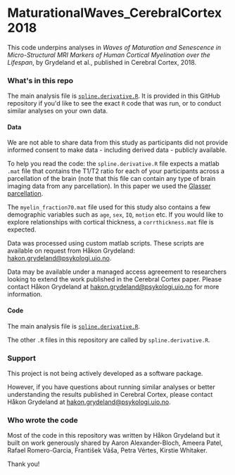 # MaturationalWaves_CerebralCortex2018

This code underpins analyses in *Waves of Maturation and Senescence in Micro-Structural MRI Markers of Human Cortical Myelination over the Lifespan*, by Grydeland et al., published in Cerebral Cortex, 2018.

### What's in this repo

The main analysis file is [`spline.derivative.R`](spline.derivative.R).
It is provided in this GitHub repository if you'd like to see the exact `R` code that was run, or to conduct similar analyses on your own data.

#### Data

We are not able to share data from this study as participants did not provide informed consent to make data - including derived data - publicly available.

To help you read the code: the `spline.derivative.R` file expects a matlab `.mat` file that contains the T1/T2 ratio for each of your participants across a parcellation of the brain (note that this file can contain any type of brain imaging data from any parcellation). In this paper we used the [Glasser parcellation](https://doi.org/10.1038/nature18933).

The `myelin_fraction70.mat` file used for this study also contains a few demographic variables such as `age`, `sex`, `IQ`, `motion` etc. If you would like to explore relationships with cortical thickness, a `corrthickness.mat` file is expected.

Data was processed using custom matlab scripts.
These scripts are available on request from Håkon Grydeland: [hakon.grydeland@psykologi.uio.no](mailto:hakon.grydeland@psykologi.uio.no).

Data may be available under a managed access agreeement to researchers looking to extend the work published in the Cerebral Cortex paper.
Please contact Håkon Grydeland at [hakon.grydeland@psykologi.uio.no](mailto:hakon.grydeland@psykologi.uio.no) for more information.

#### Code 

The main analysis file is [`spline.derivative.R`](spline.derivative.R).

The other `.R` files in this repository are called by `spline.derivative.R`.

### Support

This project is not being actively developed as a software package.

However, if you have questions about running similar analyses or better understanding the results published in Cerebral Cortex, please contact Håkon Grydeland at [hakon.grydeland@psykologi.uio.no](mailto:hakon.grydeland@psykologi.uio.no).

### Who wrote the code

Most of the code in this repository was written by Håkon Grydeland but it built on work generously shared by Aaron Alexander-Bloch, Ameera Patel, Rafael Romero-Garcia, František Váša, Petra Vértes, Kirstie Whitaker.

Thank you!
